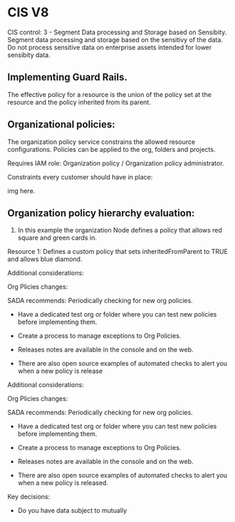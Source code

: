 # CIS V8

CIS control: 3 - Segment Data processing and Storage based on Sensibity. Segment data processing and storage based on the sensitivy of the data. Do not process sensitive data on enterprise assets intended for lower sensibity data. 

## Implementing Guard Rails.

The effective policy for a resource is the union of the policy set at the resource and the policy inherited from its parent.

## Organizational policies:

The organization policy service constrains the allowed resource configurations. Policies can be applied to the org, folders and projects. 

Requires IAM role: Organization policy / Organization policy administrator.

Constraints every customer should have in place:

img here.

## Organization policy hierarchy evaluation:

1. In this example the organization Node defines a policy that allows red square and green cards in.

Resource 1: Defines a custom policy that sets inheritedFromParent to TRUE and allows blue diamond.


Additional considerations: 

Org Plicies changes:

SADA recommends: Periodically checking for new org policies.
- Have a dedicated test org or folder where you can test new policies before implementing them.
- Create a process to manage exceptions to Org Policies.

- Releases notes are available in the console and on the web.

- There are also open source examples of automated checks to alert you when a new policy is release


Additional considerations: 

Org Plicies changes:

SADA recommends: Periodically checking for new org policies.
- Have a dedicated test org or folder where you can test new policies before implementing them.
- Create a process to manage exceptions to Org Policies.

- Releases notes are available in the console and on the web.

- There are also open source examples of automated checks to alert you when a new policy is released.

Key decisions:

- Do you have data subject to mutually 
